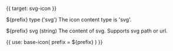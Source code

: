 {{ target: svg-icon }}

${prefix} type ('svg')
The icon content type is 'svg'.

${prefix} svg (string)
The content of svg. Supports svg path or url.

{{ use: base-icon(
    prefix = ${prefix}
) }}